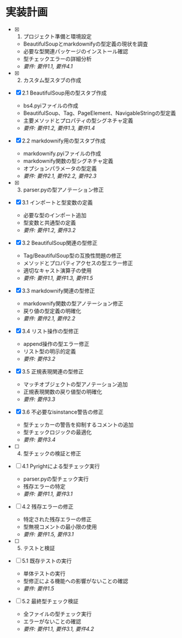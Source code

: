 # 実装計画

- [x] 1. プロジェクト準備と環境設定
  - BeautifulSoupとmarkdownifyの型定義の現状を調査
  - 必要な型関連パッケージのインストール確認
  - 型チェックエラーの詳細分析
  - _要件: 要件1.1, 要件4.1_

- [x] 2. カスタム型スタブの作成
- [x] 2.1 BeautifulSoup用の型スタブ作成
  - bs4.pyiファイルの作成
  - BeautifulSoup、Tag、PageElement、NavigableStringの型定義
  - 主要メソッドとプロパティの型シグネチャ定義
  - _要件: 要件1.2, 要件1.3, 要件1.4_

- [x] 2.2 markdownify用の型スタブ作成
  - markdownify.pyiファイルの作成
  - markdownify関数の型シグネチャ定義
  - オプションパラメータの型定義
  - _要件: 要件2.1, 要件2.2, 要件2.3_

- [x] 3. parser.pyの型アノテーション修正
- [x] 3.1 インポートと型変数の定義
  - 必要な型のインポート追加
  - 型変数と共通型の定義
  - _要件: 要件1.2, 要件3.2_

- [x] 3.2 BeautifulSoup関連の型修正
  - Tag/BeautifulSoup型の互換性問題の修正
  - メソッドとプロパティアクセスの型エラー修正
  - 適切なキャスト演算子の使用
  - _要件: 要件1.1, 要件1.3, 要件1.5_

- [x] 3.3 markdownify関連の型修正
  - markdownify関数の型アノテーション修正
  - 戻り値の型定義の明確化
  - _要件: 要件2.1, 要件2.2_

- [x] 3.4 リスト操作の型修正
  - append操作の型エラー修正
  - リスト型の明示的定義
  - _要件: 要件3.2_

- [x] 3.5 正規表現関連の型修正
  - マッチオブジェクトの型アノテーション追加
  - 正規表現関数の戻り値型の明確化
  - _要件: 要件3.3_

- [x] 3.6 不必要なisinstance警告の修正
  - 型チェッカーの警告を抑制するコメントの追加
  - 型チェックロジックの最適化
  - _要件: 要件3.4_

- [ ] 4. 型チェックの検証と修正
- [ ] 4.1 Pyrightによる型チェック実行
  - parser.pyの型チェック実行
  - 残存エラーの特定
  - _要件: 要件1.1, 要件3.1_

- [ ] 4.2 残存エラーの修正
  - 特定された残存エラーの修正
  - 型無視コメントの最小限の使用
  - _要件: 要件1.5, 要件3.1_

- [ ] 5. テストと検証
- [ ] 5.1 既存テストの実行
  - 単体テストの実行
  - 型修正による機能への影響がないことの確認
  - _要件: 要件1.5_

- [ ] 5.2 最終型チェック検証
  - 全ファイルの型チェック実行
  - エラーがないことの確認
  - _要件: 要件1.1, 要件3.1, 要件4.2_
